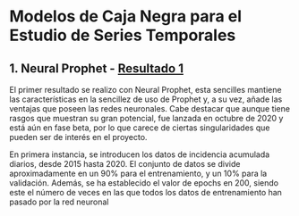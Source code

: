# Modelos de Caja Negra para el Estudio de Series Temporales

## 1. Neural Prophet - [Resultado 1](https://github.com/JJ-team-2021/Modelos-de-Caja-Negra/tree/main/Resultado_1) 
El primer resultado se realizo con Neural Prophet, esta sencilles mantiene las características en la sencillez de 
uso de Prophet y, a su vez, añade las ventajas que poseen las redes neuronales. Cabe destacar que aunque tiene rasgos que
muestran su gran potencial, fue lanzada en octubre de 2020 y está aún en fase beta, por lo que carece de ciertas singularidades
que pueden ser de interés en el proyecto. 

En primera instancia, se introducen los datos de incidencia acumulada diarios, desde 2015 hasta 2020. El conjunto de datos se divide
aproximadamente en un 90% para el entrenamiento, y un 10% para la validación. Además, se ha establecido el valor de epochs en 200, siendo
este el número de veces en las que todos los datos de entrenamiento han pasado por la red neuronal 
